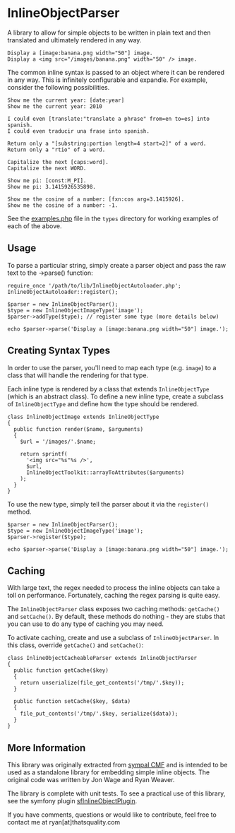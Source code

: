 InlineObjectParser
==================

A library to allow for simple objects to be written in plain text and then
translated and ultimately rendered in any way.

    Display a [image:banana.png width="50"] image.
    Display a <img src="/images/banana.png" width="50" /> image.

The common inline syntax is passed to an object where it can be rendered
in any way. This is infinitely configurable and expandle. For example,
consider the following possibilities.

    Show me the current year: [date:year]
    Show me the current year: 2010

    I could even [translate:"translate a phrase" from=en to=es] into spanish.
    I could even traducir una frase into spanish.

    Return only a "[substring:portion length=4 start=2]" of a word.
    Return only a "rtio" of a word.

    Capitalize the next [caps:word].
    Capitalize the next WORD.

    Show me pi: [const:M_PI].
    Show me pi: 3.1415926535898.

    Show me the cosine of a number: [fxn:cos arg=3.1415926].
    Show me the cosine of a number: -1.

See the [examples.php](http://github.com/weaverryan/InlineObjectParser/blob/master/types/example.php)
file in the `types` directory for working examples of each of the above.

Usage
-----

To parse a particular string, simply create a parser object and pass the
raw text to the ->parse() function:

    require_once '/path/to/lib/InlineObjectAutoloader.php';
    InlineObjectAutoloader::register();

    $parser = new InlineObjectParser();
    $type = new InlineObjectImageType('image');
    $parser->addType($type); // register some type (more details below)

    echo $parser->parse('Display a [image:banana.png width="50"] image.');

Creating Syntax Types
---------------------

In order to use the parser, you'll need to map each type (e.g. `image`) to
a class that will handle the rendering for that type.

Each inline type is rendered by a class that extends `InlineObjectType`
(which is an abstract class). To define a new inline type, create a subclass
of `InlineObjectType` and define how the type should be rendered.

    class InlineObjectImage extends InlineObjectType
    {
      public function render($name, $arguments)
      {
        $url = '/images/'.$name;
        
        return sprintf(
          '<img src="%s"%s />',
          $url,
          InlineObjectToolkit::arrayToAttributes($arguments)
        );
      }
    }

To use the new type, simply tell the parser about it via the `register()`
method.

    $parser = new InlineObjectParser();
    $type = new InlineObjectImageType('image');
    $parser->register($type);
    
    echo $parser->parse('Display a [image:banana.png width="50"] image.');

Caching
-------

With large text, the regex needed to process the inline objects can take
a toll on performance. Fortunately, caching the regex parsing is quite easy.

The `InlineObjectParser` class exposes two caching methods: `getCache()`
and `setCache()`. By default, these methods do nothing - they are stubs
that you can use to do any type of caching you may need.

To activate caching, create and use a subclass of `InlineObjectParser`. In
this class, override `getCache()` and `setCache()`:

    class InlineObjectCacheableParser extends InlineObjectParser
    {
      public function getCache($key)
      {
        return unserialize(file_get_contents('/tmp/'.$key));
      }
      
      public function setCache($key, $data)
      {
        file_put_contents('/tmp/'.$key, serialize($data));
      }
    }

More Information
----------------

This library was originally extracted from [sympal CMF](http://www.sympalphp.org)
and is intended to be used as a standalone library for embedding simple
inline objects. The original code was written by Jon Wage and Ryan Weaver.

The library is complete with unit tests. To see a practical use of this
library, see the symfony plugin [sfInlineObjectPlugin](http://github.com/weaverryan/sfInlineObjectPlugin).

If you have comments, questions or would like to contribute, feel free to
contact me at ryan[at]thatsquality.com
